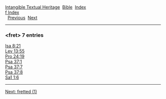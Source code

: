 [Intangible Textual Heritage](../../index)  [Bible](../index) 
[Index](index)   
[f Index](_f_)  
  [Previous](c04525)  [Next](c04527) 

------------------------------------------------------------------------

### &lt;fret&gt; 7 entries

[Isa 8:21](../kjv/isa008.htm#021)  
[Lev 13:55](../kjv/lev013.htm#055)  
[Pro 24:19](../kjv/pro024.htm#019)  
[Psa 37:1](../kjv/psa037.htm#001)  
[Psa 37:7](../kjv/psa037.htm#007)  
[Psa 37:8](../kjv/psa037.htm#008)  
[Sa1 1:6](../kjv/sa1001.htm#006)  

------------------------------------------------------------------------

[Next: fretted (1)](c04527)
